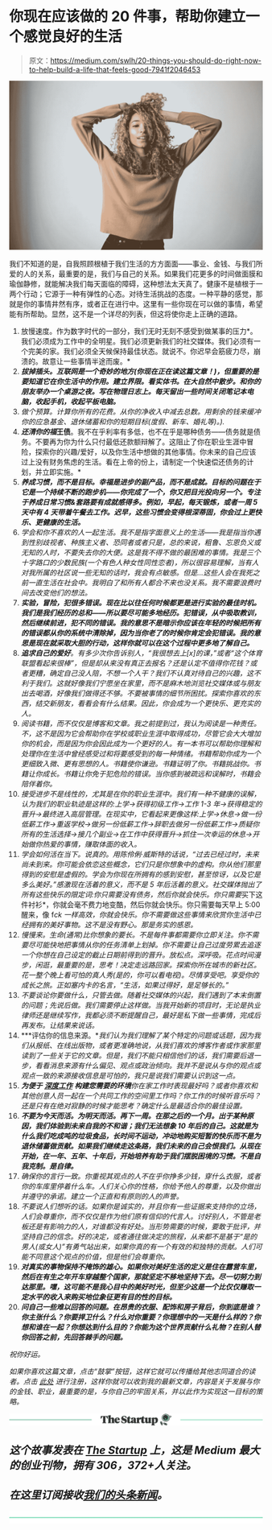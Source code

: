 # 你现在应该做的 20 件事，帮助你建立一个感觉良好的生活

> 原文：<https://medium.com/swlh/20-things-you-should-do-right-now-to-help-build-a-life-that-feels-good-7941f2046453>

![](img/7a1d212d94e0806f6f3918541e226fc3.png)

我们不知道的是，自我照顾根植于我们生活的方方面面——事业、金钱、与我们所爱的人的关系，最重要的是，我们与自己的关系。如果我们花更多的时间做面膜和瑜伽静修，就能解决我们每天面临的障碍，这种想法太天真了。健康不是植根于一两个行动；它源于一种有弹性的心态。对待生活挑战的态度。一种平静的感觉，那就是你的事情井然有序，或者正在进行中。这里有一些你现在可以做的事情，希望能有所帮助。显然，这不是一个详尽的列表，但这将使你走上正确的道路。

1.  放慢速度。作为数字时代的一部分，我们无时无刻不感受到做某事的压力*。我们必须成为工作中的全明星。我们必须更新我们的社交媒体。我们必须有一个完美的家。我们必须全天候保持最佳状态。就说不。你迟早会筋疲力尽，崩溃的。故意让一些事情半途而废。*
2.  ***拔掉插头。互联网是一个奇妙的地方(你现在正在读这篇文章！)，但重要的是要知道它在你生活中的作用。建立界限。看实体书。在大自然中散步。和你的朋友举办一个桌游之夜。写在物理日志上。每天留出一些时间关闭笔记本电脑，收起手机，收起平板电脑。***
3.  *做个预算。计算你所有的花费。从你的净收入中减去总数。用剩余的钱来缓冲你的应急基金、退休储蓄和你的短期目标(度假、新车、婚礼等)。).*
4.  ***还清你的福*王债**。我不在乎利率有多低，也不在乎是哪种债务——债务就是债务。不要再为你为什么只付最低还款额辩解了。这阻止了你在职业生涯中冒险，探索你的兴趣/爱好，以及你生活中想做的其他事情。你未来的自己应该过上没有财务焦虑的生活。看在上帝的份上，请制定一个快速偿还债务的计划，并立即实施。*
5.  ***养成习惯，而不是目标。幸福是进步的副产品，而不是成就。目标的问题在于它是一个持续不断的跑步机——你完成了一个，你又把目光投向另一个。专注于养成日常习惯&套路要有成就感得多。例如，早起，每天锻炼，或者一周 5 天中有 4 天带着午餐去工作。迟早，这些习惯会变得根深蒂固，你会过上更快乐、更健康的生活。***
6.  *学会和你不喜欢的人一起生活。我不是指字面意义上的生活——我是指当你遇到性别歧视者、种族主义者、恐同者或者只是，总的来说，粗鲁、忘恩负义或无知的人时，不要失去你的大便。这是我不得不做的最困难的事情。我是三个十字路口的少数民族(一个有色人种女性同性恋者)，所以很容易理解，当有人对我所属的社区说一些无知的话时，我会有点敏感。但是…这些人会在我死之前一直生活在社会中。我明白了和所有人都合不来也没关系。我不需要浪费时间去改变他们的想法。*
7.  ***实验，冒险，犯很多错误。现在比以往任何时候都更是进行实验的最佳时机。我们是我们经历的总和——所以要尽可能多地经历。犯错误，从中吸取教训，然后继续前进，犯不同的错误。我的意思不是暗示你应该在年轻的时候把所有的错误都从你的系统中清除掉，因为当你老了的时候你肯定会犯错误。我的意思是现在就采取大胆的行动，这样你就可以在这个过程中更多地了解自己。***
8.  ***追求自己的爱好**。有多少次你告诉别人，“我很想去上[x]的课，”或者“这个体育联盟看起来很棒”，但是却从来没有真正去报名？还是认定不值得你花钱？或者更糟，确定自己没人陪，不想一个人干？我们不认真对待自己的兴趣，这不利于我们。这就好像我们宁愿坐在家里，而不是麻木地浏览社交媒体或与朋友出去喝酒，好像我们做得还不够。不要被事情的细节所困扰。探索你喜欢的东西，结交新朋友，看看会有什么结果。因此，你会成为一个更快乐、更充实的人。*
9.  *阅读书籍，而不仅仅是博客和文章。我之前提到过，我认为阅读是一种责任。不，这不是因为它会帮助你在学校或职业生涯中取得成功，尽管它会大大增加你的机会，而是因为你会因此成为一个更好的人。有一本书可以帮助你理解和处理你在生活中曾经感受过和将要感受到的每一种情绪。书籍帮助你成为一个更细致入微、更有思想的人。书籍使你谦逊。书籍证明了你。书籍挑战你。书籍让你成长。书籍让你免于犯危险的错误。当你感到被疏远和误解时，书籍会陪伴着你。*
10.  *接受进步不是线性的，尤其是在你的职业生涯中。我们有一种不健康的误解，认为我们的职业轨迹是这样的:*上学→获得初级工作→工作 1-3 年→获得稳定的晋升→最终进入高层管理*。在现实中，它看起来更像这样:*上学→休息→做一份低薪工作→重返学校→做另一份低薪工作→辞职去做另一份低薪工作→质疑你所有的生活选择→接几个副业→在工作中获得晋升→抓住一次幸运的休息→开始做你热爱的事情，赚取体面的收入。**
11.  *学会如何活在当下。说真的。用陈伶俐·威斯特的话说，“过去已经过时，未来尚未到来。你可能会依恋这些概念，它们只是你想象中的虚构。你从他们那里得到的安慰是虚假的。学会为你现在所拥有的感到安慰，甚至惊讶，以及它是多么美好。”感激现在活着的意义，而不是 5 年后活着的意义。社交媒体抛出了所有这些快乐的限定词:你只需要没有债务，然后你就会快乐。你只需要*买下这件衬衫*，你就会毫不费力地变酷，然后你就会快乐。你只需要每天早上 5:00 醒来，像 f*ck 一样高效，你就会快乐。你不需要做这些事情来欣赏你生活中已经拥有的美好事物。这不是没有野心。那是务实的感恩。*
12.  *慢慢来。生命(通常)比你想象的要长。不是每件事都需要你立即关注。你不需要尽可能快地把事情从你的任务清单上划掉。你不需要让自己过度劳累去追逐一个你想在自己设定的截止日期前得到的晋升。放松点。深呼吸。花点时间漫步，闲逛，最重要的是，思考！决定走远路回家。探索你所在城市的新社区。花一整个晚上看可怕的真人秀(是的，你可以看电视)。尽情享受吧。享受你的成长之旅。正如塞内卡的名言，“生活，如果过得好，是足够长的。”*
13.  *不要谈论你要做什么，只管去做。随着社交媒体的兴起，我们遇到了本末倒置的问题；先说后做。我们需要停止这样做。当我开始新的项目时，无论是执业律师还是继续写作，我都必须不断提醒自己，最好是私下做一些事情，完成后再发布。让结果来说话。*
14.  ***评估你的信息来源。**我们认为我们理解了某个特定的问题或话题，因为我们从报纸、在线出版物，或者更准确地说，从我们喜欢的博客作者或作家那里读到了一些关于它的文章。但是，我们不能只相信他们的话，我们需要后退一步，看看消息来源有什么偏见、观点或政治倾向。我并不是说从与你的观点或观点一致的来源接收信息是可怕的，我只是说我们需要认识到这一点。*
15.  ***为便于** [**深度工作**](http://amzn.to/2FBH2xt) **构建您需要的环境**你在家工作时表现最好吗？或者你喜欢和其他创意人员一起在一个共同工作的空间里工作吗？你工作的时候听音乐吗？还是只有在绝对寂静的时候才能思考？确定什么是最适合你的最佳设置。*
16.  ***不要为今天而活。为明天而活。再下一周。在那之后的一个月。出于某种原因，我们体验到未来自我的不和谐；我们无法想象 10 年后的自己。这就是为什么我们吃成吨的垃圾食品，长时间不运动，冲动地购买短暂的快乐而不是为退休储蓄做贡献。如果我们继续走这条路，我们未来的自己会恨我们。从现在开始，在一年、五年、十年后，开始培养有助于我们摆脱困境的习惯。不是自我克制。是自律。***
17.  *确保你的言行一致。你重视其观点的人不在乎你挣多少钱，穿什么衣服，或者你的车库里停着什么车。人们关心你的性格，你给予他人的尊重，以及你做出并遵守的承诺。建立一个正直和有原则的人的声誉。*
18.  *不要说人们想听的话。如果你是诚实的，并且你有一些证据来支持你的立场，人们会尊重你，而不仅仅是作为他们原有信仰的代言人。讨好别人，不管是老板还是有影响力的人，对谁都没有好处。当形势需要的时候，要敢于批评，并坚持自己的信念。好的决定，或者通往做决定的旅程，从来都不是基于“是的男人(或女人)”有勇气站出来，如果你真的有一个有效的和独特的贡献。人们可能不同意这个观点的价值，但是他们会尊重你。*
19.  ***对真实的事物保持不掩饰的雄心。如果你对美好生活的定义是住在露营车里，然后在有生之年开车穿越整个国家，那就坚定不移地坚持下去。尽一切努力到达那里。嘿，这可能不是我心目中的美好时光，但至少这是一个比仅仅赚取一定水平的收入来购买地位象征更有目的性的目标。***
20.  ***问自己一些难以回答的问题。在昂贵的衣服、配饰和房子背后，你到底是谁？你主张什么？你要捍卫什么？什么对你重要？你理想中的一天是什么样的？你想和谁在一起？你想达到什么目的？你能为这个世界贡献什么礼物？在别人替你回答之前，先回答棘手的问题。***

*祝你好运。*

*如果你喜欢这篇文章，点击“鼓掌”按钮，这样它就可以传播给其他志同道合的读者。点击 [*此处*](http://eepurl.com/c6wA3T) *进行注册，这样你就可以收到我的最新文章，内容是关于发展与你的金钱、职业，最重要的是，与你自己的牢固关系，并以此作为实现这一目标的策略。**

*[![](img/308a8d84fb9b2fab43d66c117fcc4bb4.png)](https://medium.com/swlh)*

## *这个故事发表在 [The Startup](https://medium.com/swlh) 上，这是 Medium 最大的创业刊物，拥有 306，372+人关注。*

## *在这里订阅接收[我们的头条新闻](http://growthsupply.com/the-startup-newsletter/)。*

*[![](img/b0164736ea17a63403e660de5dedf91a.png)](https://medium.com/swlh)*